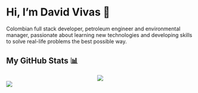 
# Hi, I’m David Vivas 👋  
  
Colombian full stack developer, petroleum engineer and environmental manager, passionate about learning new technologies and developing skills to solve real-life problems the best possible way.
  
## My GitHub Stats 📊
 
<div align=center>  
  <a href="https://github.com/Davidohiv7/convoychat">
    <img align="center" src="https://github-readme-stats.vercel.app/api/top-langs/?username=Davidohiv7" />
  </a>
</div>

<a href="https://github.com/Davidohiv7/github-readme-stats">
  <img align="center" src="https://github-readme-stats.vercel.app/api?username=Davidohiv7&count_private=true&show_icons=true" />
</a>
  

